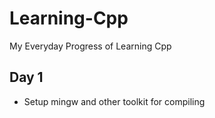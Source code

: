 # Learning-Cpp
My Everyday Progress of Learning Cpp

## Day 1
- Setup mingw and other toolkit for compiling